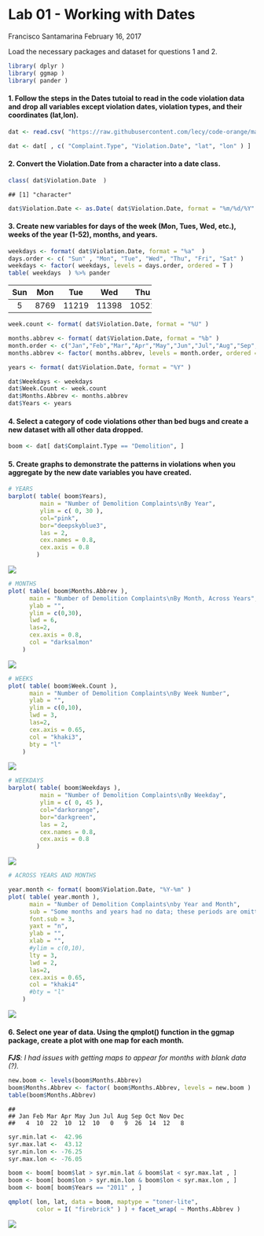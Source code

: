 Lab 01 - Working with Dates
================
Francisco Santamarina
February 16, 2017

Load the necessary packages and dataset for questions 1 and 2.

``` r
library( dplyr )
library( ggmap )
library( pander )
```

#### 1. Follow the steps in the Dates tutoial to read in the code violation data and drop all variables except violation dates, violation types, and their coordinates (lat,lon).

``` r
dat <- read.csv( "https://raw.githubusercontent.com/lecy/code-orange/master/data/code%20violations.csv", stringsAsFactors = F )

dat <- dat[ , c( "Complaint.Type", "Violation.Date", "lat", "lon" ) ]
```

#### 2. Convert the Violation.Date from a character into a date class.

``` r
class( dat$Violation.Date  )
```

    ## [1] "character"

``` r
dat$Violation.Date <- as.Date( dat$Violation.Date, format = "%m/%d/%Y" )
```

#### 3. Create new variables for days of the week (Mon, Tues, Wed, etc.), weeks of the year (1-52), months, and years.

``` r
weekdays <- format( dat$Violation.Date, format = "%a"  )
days.order <- c( "Sun" , "Mon", "Tue", "Wed", "Thu", "Fri", "Sat" )
weekdays <- factor( weekdays, levels = days.order, ordered = T )
table( weekdays  ) %>% pander
```

<table style="width:58%;">
<colgroup>
<col width="8%" />
<col width="8%" />
<col width="8%" />
<col width="8%" />
<col width="8%" />
<col width="8%" />
<col width="8%" />
</colgroup>
<thead>
<tr class="header">
<th align="center">Sun</th>
<th align="center">Mon</th>
<th align="center">Tue</th>
<th align="center">Wed</th>
<th align="center">Thu</th>
<th align="center">Fri</th>
<th align="center">Sat</th>
</tr>
</thead>
<tbody>
<tr class="odd">
<td align="center">5</td>
<td align="center">8769</td>
<td align="center">11219</td>
<td align="center">11398</td>
<td align="center">10521</td>
<td align="center">9480</td>
<td align="center">35</td>
</tr>
</tbody>
</table>

``` r
week.count <- format( dat$Violation.Date, format = "%U" )

months.abbrev <- format( dat$Violation.Date, format = "%b" )
month.order <- c("Jan","Feb","Mar","Apr","May","Jun","Jul","Aug","Sep","Oct","Nov","Dec")
months.abbrev <- factor( months.abbrev, levels = month.order, ordered = T )

years <- format( dat$Violation.Date, format = "%Y" )

dat$Weekdays <- weekdays
dat$Week.Count <- week.count
dat$Months.Abbrev <- months.abbrev
dat$Years <- years
```

#### 4. Select a category of code violations other than bed bugs and create a new dataset with all other data dropped.

``` r
boom <- dat[ dat$Complaint.Type == "Demolition", ]
```

#### 5. Create graphs to demonstrate the patterns in violations when you aggregate by the new date variables you have created.

``` r
# YEARS
barplot( table( boom$Years), 
         main = "Number of Demolition Complaints\nBy Year", 
         ylim = c( 0, 30 ), 
         col="pink", 
         bor="deepskyblue3", 
         las = 2, 
         cex.names = 0.8,
         cex.axis = 0.8
        )
```

![](Lab_01-Working_with_Dates_files/figure-markdown_github/unnamed-chunk-6-1.png)

``` r
# MONTHS
plot( table( boom$Months.Abbrev ),
      main = "Number of Demolition Complaints\nBy Month, Across Years", 
      ylab = "",
      ylim = c(0,30),
      lwd = 6,
      las=2,
      cex.axis = 0.8,
      col = "darksalmon"
    )
```

![](Lab_01-Working_with_Dates_files/figure-markdown_github/unnamed-chunk-6-2.png)

``` r
# WEEKS
plot( table( boom$Week.Count ),
      main = "Number of Demolition Complaints\nBy Week Number", 
      ylab = "",
      ylim = c(0,10),
      lwd = 3,
      las=2,
      cex.axis = 0.65,
      col = "khaki3",
      bty = "l"
    )
```

![](Lab_01-Working_with_Dates_files/figure-markdown_github/unnamed-chunk-6-3.png)

``` r
# WEEKDAYS
barplot( table( boom$Weekdays ), 
         main = "Number of Demolition Complaints\nBy Weekday", 
         ylim = c( 0, 45 ), 
         col="darkorange", 
         bor="darkgreen", 
         las = 2, 
         cex.names = 0.8,
         cex.axis = 0.8
        )
```

![](Lab_01-Working_with_Dates_files/figure-markdown_github/unnamed-chunk-6-4.png)

``` r
# ACROSS YEARS AND MONTHS

year.month <- format( boom$Violation.Date, "%Y-%m" )    
plot( table( year.month ),
      main = "Number of Demolition Complaints\nby Year and Month",
      sub = "Some months and years had no data; these periods are omitted",
      font.sub = 3,
      yaxt = "n",
      ylab = "",
      xlab = "",
      #ylim = c(0,10),
      lty = 3,
      lwd = 2,
      las=2,
      cex.axis = 0.65,
      col = "khaki4"
      #bty = "l"
    )
```

![](Lab_01-Working_with_Dates_files/figure-markdown_github/unnamed-chunk-6-5.png)

#### 6. Select one year of data. Using the qmplot() function in the ggmap package, create a plot with one map for each month.

***FJS**: I had issues with getting maps to appear for months with blank data (?).*

``` r
new.boom <- levels(boom$Months.Abbrev)
boom$Months.Abbrev <- factor( boom$Months.Abbrev, levels = new.boom )
table(boom$Months.Abbrev)
```

    ## 
    ## Jan Feb Mar Apr May Jun Jul Aug Sep Oct Nov Dec 
    ##   4  10  22  10  12  10   0   9  26  14  12   8

``` r
syr.min.lat <-  42.96
syr.max.lat <-  43.12
syr.min.lon <- -76.25
syr.max.lon <- -76.05

boom <- boom[ boom$lat > syr.min.lat & boom$lat < syr.max.lat , ]
boom <- boom[ boom$lon > syr.min.lon & boom$lon < syr.max.lon , ]
boom <- boom[ boom$Years == "2011" , ]

qmplot( lon, lat, data = boom, maptype = "toner-lite", 
        color = I( "firebrick" ) ) + facet_wrap( ~ Months.Abbrev ) 
```

![](Lab_01-Working_with_Dates_files/figure-markdown_github/unnamed-chunk-7-1.png)
